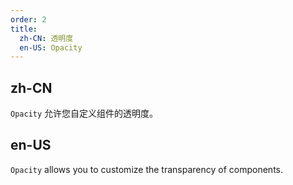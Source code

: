 ```yaml
---
order: 2
title:
  zh-CN: 透明度
  en-US: Opacity
---
```


## zh-CN

`Opacity` 允许您自定义组件的透明度。

## en-US

`Opacity` allows you to customize the transparency of components.
